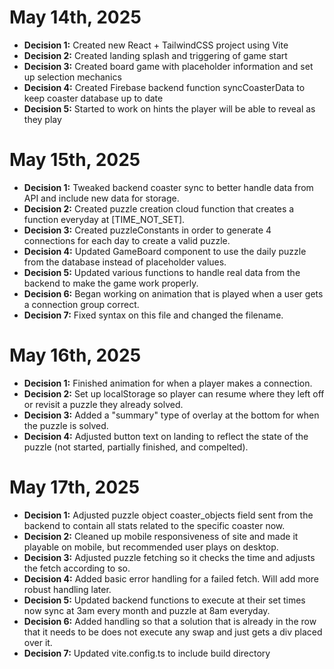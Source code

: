 # May 14th, 2025

- **Decision 1:** Created new React + TailwindCSS project using Vite
- **Decision 2:** Created landing splash and triggering of game start
- **Decision 3:** Created board game with placeholder information and set up selection mechanics
- **Decision 4:** Created Firebase backend function syncCoasterData to keep coaster database up to date
- **Decision 5:** Started to work on hints the player will be able to reveal as they play

# May 15th, 2025

- **Decision 1:** Tweaked backend coaster sync to better handle data from API and include new data for storage.
- **Decision 2:** Created puzzle creation cloud function that creates a function everyday at [TIME_NOT_SET].
- **Decision 3:** Created puzzleConstants in order to generate 4 connections for each day to create a valid puzzle.
- **Decision 4:** Updated GameBoard component to use the daily puzzle from the database instead of placeholder values.
- **Decision 5:** Updated various functions to handle real data from the backend to make the game work properly.
- **Decision 6:** Began working on animation that is played when a user gets a connection group correct.
- **Decision 7:** Fixed syntax on this file and changed the filename.

# May 16th, 2025

- **Decision 1:** Finished animation for when a player makes a connection.
- **Decision 2:** Set up localStorage so player can resume where they left off or revisit a puzzle they already solved.
- **Decision 3:** Added a "summary" type of overlay at the bottom for when the puzzle is solved.
- **Decision 4:** Adjusted button text on landing to reflect the state of the puzzle (not started, partially finished, and compelted).

# May 17th, 2025

- **Decision 1:** Adjusted puzzle object coaster_objects field sent from the backend to contain all stats related to the specific coaster now.
- **Decision 2:** Cleaned up mobile responsiveness of site and made it playable on mobile, but recommended user plays on desktop.
- **Decision 3:** Adjusted puzzle fetching so it checks the time and adjusts the fetch according to so.
- **Decision 4:** Added basic error handling for a failed fetch. Will add more robust handling later.
- **Decision 5:** Updated backend functions to execute at their set times now sync at 3am every month and puzzle at 8am everyday. 
- **Decision 6:** Added handling so that a solution that is already in the row that it needs to be does not execute any swap and just gets a div placed over it.
- **Decision 7:** Updated vite.config.ts to include build directory